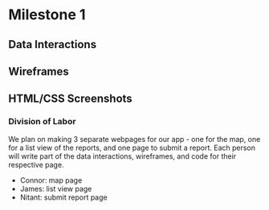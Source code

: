 # Milestone 1

## Data Interactions

## Wireframes

## HTML/CSS Screenshots

### Division of Labor
We plan on making 3 separate webpages for our app - one for the map, one for a list view of the reports, and one page to submit a report. Each person will write part of the data interactions, wireframes, and code for their respective page. 
- Connor: map page
- James: list view page
- Nitant: submit report page
